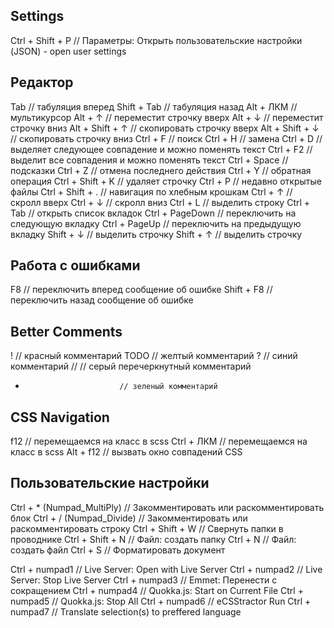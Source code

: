 ## Settings
Ctrl + Shift + P           // Параметры: Открыть пользовательские настройки (JSON) - open user settings

## Редактор
Tab                        // табуляция вперед
Shift + Tab                // табуляция назад
Alt + ЛКМ                  // мультикурсор
Alt + ↑                    // переместит строчку вверх
Alt + ↓                    // переместит строчку вниз
Alt + Shift + ↑            // скопировать строчку вверх
Alt + Shift + ↓            // скопировать строчку вниз
Ctrl + F                   // поиск
Ctrl + H                   // замена
Ctrl + D                   // выделяет следующее совпадение и можно поменять текст
Ctrl + F2                  // выделит все совпадения и можно поменять текст
Ctrl + Space               // подсказки
Ctrl + Z                   // отмена последнего действия
Ctrl + Y                   // обратная операция
Ctrl + Shift + K           // удаляет строчку
Ctrl + P                   // недавно открытые файлы
Ctrl + Shift + .           // навигация по хлебным крошкам
Ctrl + ↑                   // скролл вверх
Ctrl + ↓                   // скролл вниз
Ctrl + L                   // выделить строку
Ctrl + Tab                 // открыть список вкладок
Ctrl + PageDown            // переключить на следующую вкладку
Ctrl + PageUp              // переключить на предыдущую вкладку
Shift + ↓                  // выделить строчку
Shift + ↑                  // выделить строчку

## Работа с ошибками
F8                         // переключить вперед сообщение об ошибке
Shift + F8                 // переключить назад сообщение об ошибке

## Better Comments
!                          // красный комментарий
TODO                       // желтый комментарий
?                          // синий комментарий
//                         // серый перечеркнутный комментарий
*                          // зеленый комментарий

## CSS Navigation
f12                        // перемещаемся на класс в scss
Ctrl + ЛКМ                 // перемещаемся на класс в scss
Alt + f12                  // вызвать окно совпадений CSS

## Пользовательские настройки

Ctrl + * (Numpad_MultiPly) // Закомментировать или раскомментировать блок
Ctrl + / (Numpad_Divide)   // Закомментировать или раскомментировать строку
Ctrl + Shift + W           // Свернуть папки в проводнике 
Ctrl + Shift + N           // Файл: создать папку
Ctrl + N                   // Файл: создать файл
Ctrl + S                   // Форматировать документ 

Ctrl + numpad1             // Live Server: Open with Live Server
Ctrl + numpad2             // Live Server: Stop Live Server
Ctrl + numpad3             // Emmet: Перенести с сокращением
Ctrl + numpad4             // Quokka.js: Start on Current File
Ctrl + numpad5             // Quokka.js: Stop All
Ctrl + numpad6             // eCSStractor Run
Ctrl + numpad7             // Translate selection(s) to preffered language
